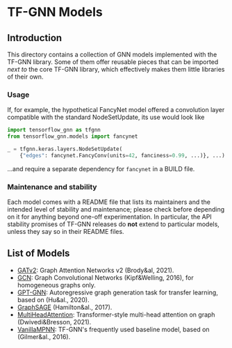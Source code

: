 # TF-GNN Models

## Introduction

This directory contains a collection of GNN models implemented with the
TF-GNN library. Some of them offer reusable pieces that can be imported
_next to_ the core TF-GNN library, which effectively makes them little
libraries of their own.

### Usage

If, for example, the hypothetical FancyNet model offered a convolution
layer compatible with the standard NodeSetUpdate, its use would look like

```python
import tensorflow_gnn as tfgnn
from tensorflow_gnn.models import fancynet

_ = tfgnn.keras.layers.NodeSetUpdate(
    {"edges": fancynet.FancyConv(units=42, fanciness=0.99, ...)}, ...)
```

...and require a separate dependency for `fancynet` in a BUILD file.

### Maintenance and stability

Each model comes with a README file that lists its maintainers and the intended
level of stability and maintenance; please check before depending on it for
anything beyond one-off experimentation. In particular, the API stability
promises of TF-GNN releases do **not** extend to particular models, unless they
say so in their README files.

## List of Models

<!-- Sorted alphabetically by title. -->

  * [GATv2](gat_v2/README.md): Graph Attention Networks v2
    (Brody&al, 2021).
  * [GCN](gcn/README.md): Graph Convolutional Networks
    (Kipf&Welling, 2016), for homogeneous graphs only.
  * [GPT-GNN](gpt_gnn/README.md): Autoregressive graph generation task for
    transfer learning, based on (Hu&al., 2020).
  * [GraphSAGE](graph_sage/README.md) (Hamilton&al., 2017).
  * [MultiHeadAttention](multi_head_attention/README.md): Transformer-style
    multi-head attention on graph (Dwivedi&Bresson, 2021).
  * [VanillaMPNN](vanilla_mpnn/README.md): TF-GNN's frequently used baseline
    model, based on (Gilmer&al., 2016).
